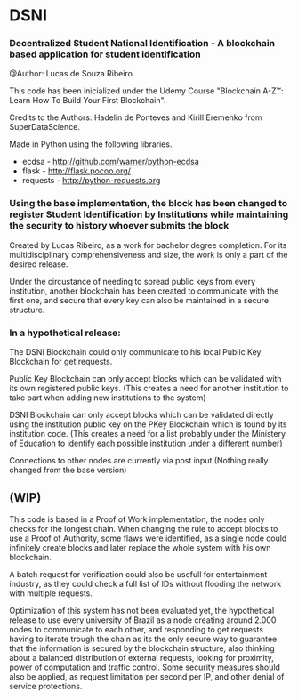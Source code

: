 # DSNI
### Decentralized Student National Identification - A blockchain based application for student identification
 @Author: Lucas de Souza Ribeiro

This code has been inicialized under the Udemy Course "Blockchain A-Z™: Learn How To Build Your First Blockchain".

Credits to the Authors: Hadelin de Ponteves and Kirill Eremenko from SuperDataScience.

Made in Python using the following libraries.
- ecdsa - http://github.com/warner/python-ecdsa
- flask - http://flask.pocoo.org/
- requests - http://python-requests.org

### Using the base implementation, the block has been changed to register Student Identification by Institutions while maintaining the security to history whoever submits the block
Created by Lucas Ribeiro, as a work for bachelor degree completion.
For its multidisciplinary comprehensiveness and size, the work is only a part of the desired release.

Under the circustance of needing to spread public keys from every institution, another blockchain has been created to communicate with the first one, and secure that every key can also be maintained in a secure structure.

### In a hypothetical release:
The DSNI Blockchain could only communicate to his local Public Key Blockchain for get requests.

Public Key Blockchain can only accept blocks which can be validated with its own registered public keys.
(This creates a need for another institution to take part when adding new institutions to the system)

DSNI Blockchain can only accept blocks which can be validated directly using the institution public key on the PKey Blockchain which is found by its institution code.
(This creates a need for a list probably under the Ministery of Education to identify each possible institution under a different number)

Connections to other nodes are currently via post input
(Nothing really changed from the base version)

## (WIP)
This code is based in a Proof of Work implementation, the nodes only checks for the longest chain.
When changing the rule to accept blocks to use a Proof of Authority, some flaws were identified, as a single node could infinitely 
create blocks and later replace the whole system with his own blockchain.

A batch request for verification could also be usefull for entertainment industry, as they could check a full list of IDs without 
flooding the network with multiple requests.

Optimization of this system has not been evaluated yet, the hypothetical release to use every university of Brazil as a node
creating around 2.000 nodes to communicate to each other, and responding to get requests having to iterate trough the chain
as its the only secure way to guarantee that the information is secured by the blockchain structure, also thinking about 
a balanced distribution of external requests, looking for proximity, power of computation and traffic control.
Some security measures should also be applied, as request limitation per second per IP, and other denial of service protections.


